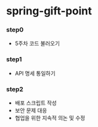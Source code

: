 # spring-gift-point

### step0

- 5주차 코드 불러오기

### step1

- API 명세 통일하기

### step2

- 배포 스크립트 작성
- 보안 문제 대응
- 협업을 위한 지속적 의논 및 수정
